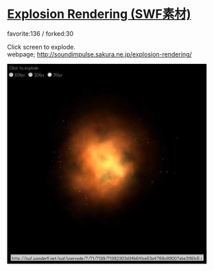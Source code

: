 # [Explosion Rendering (SWF素材)](http://wonderfl.net/c/g9Cm)

favorite:136 / forked:30

Click screen to explode.  
webpage; http://soundimpulse.sakura.ne.jp/explosion-rendering/

![thumbnail](./thumbnail.jpg)